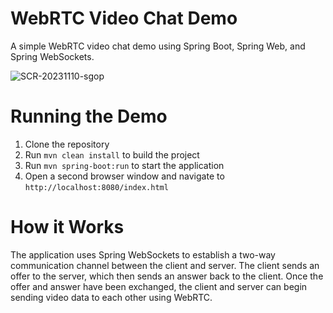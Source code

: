 # WebRTC Video Chat Demo
A simple WebRTC video chat demo using Spring Boot, Spring Web, and Spring WebSockets.

![SCR-20231110-sgop](https://github.com/GeorgeCh2/video-chat/assets/22410736/68c9b4bf-ea7c-413a-91c3-36160d2256ae)

# Running the Demo
1. Clone the repository
2. Run `mvn clean install` to build the project
3. Run `mvn spring-boot:run` to start the application
4. Open a second browser window and navigate to `http://localhost:8080/index.html`

# How it Works
The application uses Spring WebSockets to establish a two-way communication channel between the client and server. The client sends an offer to the server, which then sends an answer back to the client. Once the offer and answer have been exchanged, the client and server can begin sending video data to each other using WebRTC.

